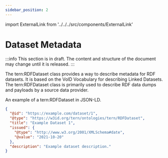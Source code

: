 ```yaml
---
sidebar_position: 2
---
```


import ExternalLink from '../../../src/components/ExternalLink'

# Dataset Metadata

:::info
This section is in draft. The content and structure of the document may change until it is released.
:::

The <ExternalLink href="https://w3id.org/tern/ontologies/tern/RDFDataset">tern:RDFDataset</ExternalLink> class provides a way to describe metadata for RDF datasets. It is based on the <ExternalLink href="https://www.w3.org/TR/void/">VoID Vocabulary for describing Linked Datasets</ExternalLink>. The <ExternalLink href="https://w3id.org/tern/ontologies/tern/RDFDataset">tern:RDFDataset</ExternalLink> class is primarily used to describe RDF data dumps and payloads by a source data provider.

An example of a <ExternalLink href="https://w3id.org/tern/ontologies/tern/RDFDataset">tern:RDFDataset</ExternalLink> in JSON-LD.

```json
{
  "@id": "https://example.com/dataset/1",
  "@type": "https://w3id.org/tern/ontologies/tern/RDFDataset",
  "title": "Example Dataset 1",
  "issued": {
    "@type": "http://www.w3.org/2001/XMLSchema#date",
    "@value": "2021-10-20"
  },
  "description": "Example dataset description."
}
```
